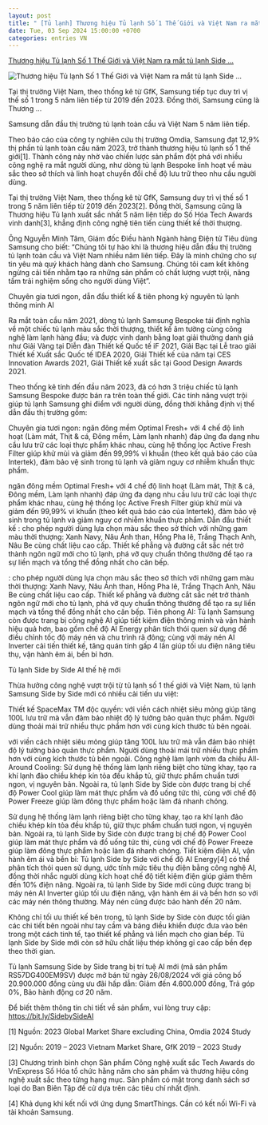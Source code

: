```yaml
---
layout: post
title: " [Tủ lạnh] Thương hiệu Tủ lạnh Số 1 Thế Giới và Việt Nam ra mắt tủ lạnh Side ..."
date: Tue, 03 Sep 2024 15:00:00 +0700
categories: entries VN
---
```

[Thương hiệu Tủ lạnh Số 1 Thế Giới và Việt Nam ra mắt tủ lạnh Side ...](https://news.samsung.com/vn/thuong-hieu-tu-lanh-so-1-the-gioi-va-viet-nam-ra-mat-tu-lanh-side-by-side-trang-bi-tri-tue-ai)

![Thương hiệu Tủ lạnh Số 1 Thế Giới và Việt Nam ra mắt tủ lạnh Side ...](https://img.global.news.samsung.com/vn/wp-content/uploads/2024/09/KV-H2-3-1-e1725432589731.jpg)

Tại thị trường Việt Nam, theo thống kê từ GfK, Samsung tiếp tục duy trì vị thế số 1 trong 5 năm liên tiếp từ 2019 đến 2023. Đồng thời, Samsung cũng là Thương ...

Samsung dẫn đầu thị trường tủ lạnh toàn cầu và Việt Nam 5 năm liên tiếp.

Theo báo cáo của công ty nghiên cứu thị trường Omdia, Samsung đạt 12,9% thị phần tủ lạnh toàn cầu năm 2023, trở thành thương hiệu tủ lạnh số 1 thế giới[1]. Thành công này nhờ vào chiến lược sản phẩm đột phá với nhiều công nghệ ra mắt người dùng, như dòng tủ lạnh Bespoke linh hoạt về màu sắc theo sở thích và linh hoạt chuyển đổi chế độ lưu trữ theo nhu cầu người dùng.

Tại thị trường Việt Nam, theo thống kê từ GfK, Samsung duy trì vị thế số 1 trong 5 năm liên tiếp từ 2019 đến 2023[2]. Đồng thời, Samsung cũng là Thương hiệu Tủ lạnh xuất sắc nhất 5 năm liên tiếp do Số Hóa Tech Awards vinh danh[3], khẳng định công nghệ tiên tiến cùng thiết kế thời thượng.

Ông Nguyễn Minh Tâm, Giám đốc Điều hành Ngành hàng Điện tử Tiêu dùng Samsung cho biết: “Chúng tôi tự hào khi là thương hiệu dẫn đầu thị trường tủ lạnh toàn cầu và Việt Nam nhiều năm liên tiếp. Đây là minh chứng cho sự tin yêu mà quý khách hàng dành cho Samsung. Chúng tôi cam kết không ngừng cải tiến nhằm tạo ra những sản phẩm có chất lượng vượt trội, nâng tầm trải nghiệm sống cho người dùng Việt”.

Chuyên gia tươi ngon, dẫn đầu thiết kế & tiên phong kỷ nguyên tủ lạnh thông minh AI

Ra mắt toàn cầu năm 2021, dòng tủ lạnh Samsung Bespoke tái định nghĩa về một chiếc tủ lạnh màu sắc thời thượng, thiết kế âm tường cùng công nghệ làm lạnh hàng đầu; và được vinh danh bằng loạt giải thưởng danh giá như Giải Vàng tại Diễn đàn Thiết kế Quốc tế iF 2021, Giải Bạc tại Lễ trao giải Thiết kế Xuất sắc Quốc tế IDEA 2020, Giải Thiết kế của năm tại CES Innovation Awards 2021, Giải Thiết kế xuất sắc tại Good Design Awards 2021.

Theo thống kê tính đến đầu năm 2023, đã có hơn 3 triệu chiếc tủ lạnh Samsung Bespoke được bán ra trên toàn thế giới. Các tính năng vượt trội giúp tủ lạnh Samsung ghi điểm với người dùng, đồng thời khẳng định vị thế dẫn đầu thị trường gồm:

Chuyên gia tươi ngon: ngăn đông mềm Optimal Fresh+ với 4 chế độ linh hoạt (Làm mát, Thịt & cá, Đông mềm, Làm lạnh nhanh) đáp ứng đa dạng nhu cầu lưu trữ các loại thực phẩm khác nhau, cùng hệ thống lọc Active Fresh Filter giúp khử mùi và giảm đến 99,99% vi khuẩn (theo kết quả báo cáo của Intertek), đảm bảo vệ sinh trong tủ lạnh và giảm nguy cơ nhiễm khuẩn thực phẩm.

ngăn đông mềm Optimal Fresh+ với 4 chế độ linh hoạt (Làm mát, Thịt & cá, Đông mềm, Làm lạnh nhanh) đáp ứng đa dạng nhu cầu lưu trữ các loại thực phẩm khác nhau, cùng hệ thống lọc Active Fresh Filter giúp khử mùi và giảm đến 99,99% vi khuẩn (theo kết quả báo cáo của Intertek), đảm bảo vệ sinh trong tủ lạnh và giảm nguy cơ nhiễm khuẩn thực phẩm. Dẫn đầu thiết kế : cho phép người dùng lựa chọn màu sắc theo sở thích với những gam màu thời thượng: Xanh Navy, Nâu Ánh than, Hồng Pha lê, Trắng Thạch Anh, Nâu Be cùng chất liệu cao cấp. Thiết kế phẳng và đường cắt sắc nét trở thành ngôn ngữ mới cho tủ lạnh, phá vỡ quy chuẩn thông thường để tạo ra sự liền mạch và tổng thể đồng nhất cho căn bếp.

: cho phép người dùng lựa chọn màu sắc theo sở thích với những gam màu thời thượng: Xanh Navy, Nâu Ánh than, Hồng Pha lê, Trắng Thạch Anh, Nâu Be cùng chất liệu cao cấp. Thiết kế phẳng và đường cắt sắc nét trở thành ngôn ngữ mới cho tủ lạnh, phá vỡ quy chuẩn thông thường để tạo ra sự liền mạch và tổng thể đồng nhất cho căn bếp. Tiên phong AI: Tủ lạnh Samsung còn được trang bị công nghệ AI giúp tiết kiệm điện thông minh và vận hành hiệu quả hơn, bao gồm chế độ AI Energy phân tích thói quen sử dụng để điều chỉnh tốc độ máy nén và chu trình rã đông; cùng với máy nén AI Inverter cải tiến thiết kế, tăng quán tính gấp 4 lần giúp tối ưu điện năng tiêu thụ, vận hành êm ái, bền bỉ hơn.

Tủ lạnh Side by Side AI thế hệ mới

Thừa hưởng công nghệ vượt trội từ tủ lạnh số 1 thế giới và Việt Nam, tủ lạnh Samsung Side by Side mới có nhiều cải tiến ưu việt:

Thiết kế SpaceMax TM độc quyền: với viền cách nhiệt siêu mỏng giúp tăng 100L lưu trữ mà vẫn đảm bảo nhiệt độ lý tưởng bảo quản thực phẩm. Người dùng thoải mái trữ nhiều thực phẩm hơn với cùng kích thước tủ bên ngoài.

với viền cách nhiệt siêu mỏng giúp tăng 100L lưu trữ mà vẫn đảm bảo nhiệt độ lý tưởng bảo quản thực phẩm. Người dùng thoải mái trữ nhiều thực phẩm hơn với cùng kích thước tủ bên ngoài. Công nghệ làm lạnh vòm đa chiều All-Around Cooling: Sử dụng hệ thống làm lạnh riêng biệt cho từng khay, tạo ra khí lạnh đảo chiều khép kín tỏa đều khắp tủ, giữ thực phẩm chuẩn tươi ngon, vị nguyên bản. Ngoài ra, tủ lạnh Side by Side còn được trang bị chế độ Power Cool giúp làm mát thực phẩm và đồ uống tức thì, cùng với chế độ Power Freeze giúp làm đông thực phẩm hoặc làm đá nhanh chóng.

Sử dụng hệ thống làm lạnh riêng biệt cho từng khay, tạo ra khí lạnh đảo chiều khép kín tỏa đều khắp tủ, giữ thực phẩm chuẩn tươi ngon, vị nguyên bản. Ngoài ra, tủ lạnh Side by Side còn được trang bị chế độ Power Cool giúp làm mát thực phẩm và đồ uống tức thì, cùng với chế độ Power Freeze giúp làm đông thực phẩm hoặc làm đá nhanh chóng. Tiết kiệm điện AI, vận hành êm ái và bền bỉ: Tủ lạnh Side by Side với chế độ AI Energy[4] có thể phân tích thói quen sử dụng, ước tính mức tiêu thụ điện bằng công nghệ AI, đồng thời nhắc người dùng kích hoạt chế độ tiết kiệm điện giúp giảm thêm đến 10% điện năng. Ngoài ra, tủ lạnh Side by Side mới cũng được trang bị máy nén AI Inverter giúp tối ưu điện năng, vận hành êm ái và bền hơn so với các máy nén thông thường. Máy nén cũng được bảo hành đến 20 năm.

Không chỉ tối ưu thiết kế bên trong, tủ lạnh Side by Side còn được tối giản các chi tiết bên ngoài như tay cầm và bảng điều khiển được đưa vào bên trong một cách tinh tế, tạo thiết kế phẳng và liền mạch cho gian bếp. Tủ lạnh Side by Side mới còn sở hữu chất liệu thép không gỉ cao cấp bền đẹp theo thời gian.

Tủ lạnh Samsung Side by Side trang bị trí tuệ AI mới (mã sản phẩm RS57DG400EM9SV) được mở bán từ ngày 26/08/2024 với giá công bố 20.900.000 đồng cùng ưu đãi hấp dẫn: Giảm đến 4.600.000 đồng, Trả góp 0%, Bảo hành động cơ 20 năm.

Để biết thêm thông tin chi tiết về sản phẩm, vui lòng truy cập: https://bit.ly/SidebySideAI

[1] Nguồn: 2023 Global Market Share excluding China, Omdia 2024 Study

[2] Nguồn: 2019 – 2023 Vietnam Market Share, GfK 2019 – 2023 Study

[3] Chương trình bình chọn Sản phẩm Công nghệ xuất sắc Tech Awards do VnExpress Số Hóa tổ chức hằng năm cho sản phẩm và thương hiệu công nghệ xuất sắc theo từng hạng mục. Sản phẩm có mặt trong danh sách sơ loại do Ban Biên Tập đề cử dựa trên các tiêu chí nhất định.

[4] Khả dụng khi kết nối với ứng dụng SmartThings. Cần có kết nối Wi-Fi và tài khoản Samsung.

